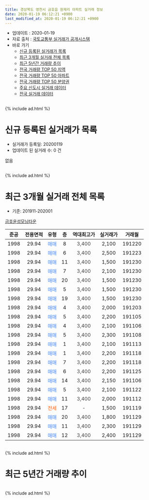 ```yaml
---
title: 경상북도 영천시 금호읍 원제리 아파트 실거래 정보
date: 2020-01-19 06:12:21 +0900
last_modified_at: 2020-01-19 06:12:21 +0900
---
```


* 업데이트 : 2020-01-19
* 자료 출처 : [국토교통부 실거래가 공개시스템](http://rt.molit.go.kr)
* 바로 가기
    * [신규 등록된 실거래가 목록](#신규-등록된-실거래가-목록)
    * [최근 3개월 실거래 전체 목록](#최근-3개월-실거래-전체-목록)
    * [최근 5년간 거래량 추이](#최근-5년간-거래량-추이)
    * [전국 거래량 TOP 50 지역](https://apt-info.github.io/apt-trade-info/최근-3개월-전국에서-가장-거래가-많이-발생한-지역)
    * [전국 거래량 TOP 50 아파트](https://apt-info.github.io/apt-trade-info/최근-3개월-전국에서-가장-거래가-많이-발생한-아파트)
    * [전국 거래량 TOP 50 분양권](https://apt-info.github.io/apt-trade-info/최근-3개월-전국에서-가장-거래가-많이-발생한-분양권)
    * [주요 신도시 실거래 데이터](https://apt-info.github.io/apt-trade-info/주요-신도시)
    * [전국 실거래 데이터](https://apt-info.github.io/apt-trade-info/전국)
<br>
{% include ad.html %}
<br>

# 신규 등록된 실거래가 목록
* 실거래가 등록일: 20200119
* 업데이트 된 실거래 수: 0 건

없음

<br>
{% include ad.html %}
<br>

# 최근 3개월 실거래 전체 목록
* 기준: 201911-202001


[금호윤성모닝타운](https://search.naver.com/search.naver?query=%EA%B2%BD%EC%83%81%EB%B6%81%EB%8F%84+%EC%98%81%EC%B2%9C%EC%8B%9C+%EA%B8%88%ED%98%B8%EC%9D%8D+%EC%9B%90%EC%A0%9C%EB%A6%AC+%EA%B8%88%ED%98%B8%EC%9C%A4%EC%84%B1%EB%AA%A8%EB%8B%9D%ED%83%80%EC%9A%B4)

|준공|전용면적|유형|층|역대최고가|실거래가|거래월|
|:---:|:---:|:---:|:---:|:---:|:---:|:---:|
|1998|29.94|<span style="color:#4285f3">매매</span>|8|<span style="color:#444444">3,400</span>|2,100|191220|
|1998|29.94|<span style="color:#4285f3">매매</span>|6|<span style="color:#444444">3,400</span>|2,500|191223|
|1998|29.94|<span style="color:#4285f3">매매</span>|11|<span style="color:#444444">3,400</span>|1,500|191230|
|1998|29.94|<span style="color:#4285f3">매매</span>|7|<span style="color:#444444">3,400</span>|2,100|191230|
|1998|29.94|<span style="color:#4285f3">매매</span>|20|<span style="color:#444444">3,400</span>|1,500|191230|
|1998|29.94|<span style="color:#4285f3">매매</span>|5|<span style="color:#444444">3,400</span>|1,500|191230|
|1998|29.94|<span style="color:#4285f3">매매</span>|19|<span style="color:#444444">3,400</span>|1,500|191230|
|1998|29.94|<span style="color:#4285f3">매매</span>|4|<span style="color:#444444">3,400</span>|2,000|191203|
|1998|29.94|<span style="color:#4285f3">매매</span>|5|<span style="color:#444444">3,400</span>|2,200|191105|
|1998|29.94|<span style="color:#4285f3">매매</span>|4|<span style="color:#444444">3,400</span>|2,100|191106|
|1998|29.94|<span style="color:#4285f3">매매</span>|5|<span style="color:#444444">3,400</span>|2,300|191108|
|1998|29.94|<span style="color:#4285f3">매매</span>|1|<span style="color:#444444">3,400</span>|2,100|191113|
|1998|29.94|<span style="color:#4285f3">매매</span>|1|<span style="color:#444444">3,400</span>|2,200|191118|
|1998|29.94|<span style="color:#4285f3">매매</span>|7|<span style="color:#444444">3,400</span>|2,200|191118|
|1998|29.94|<span style="color:#4285f3">매매</span>|6|<span style="color:#444444">3,400</span>|2,200|191125|
|1998|29.94|<span style="color:#4285f3">매매</span>|14|<span style="color:#444444">3,400</span>|2,150|191106|
|1998|29.94|<span style="color:#4285f3">매매</span>|5|<span style="color:#444444">3,400</span>|2,100|191122|
|1998|29.94|<span style="color:#4285f3">매매</span>|11|<span style="color:#444444">3,400</span>|2,000|191112|
|1998|29.94|<span style="color:#ff5a00">전세</span>|17|<span style="color:#444444">-</span>|1,500|191119|
|1998|29.94|<span style="color:#4285f3">매매</span>|20|<span style="color:#444444">3,400</span>|1,800|191129|
|1998|29.94|<span style="color:#4285f3">매매</span>|11|<span style="color:#444444">3,400</span>|2,300|191129|
|1998|29.94|<span style="color:#4285f3">매매</span>|12|<span style="color:#444444">3,400</span>|2,400|191129|


<br>
{% include ad.html %}
<br>

# 최근 5년간 거래량 추이


<div style="width:100%;">
    <canvas id="deal_progress" height="200"></canvas>
</div>

<script>
new Chart(document.getElementById("deal_progress"), {
    type: 'line',
    data: {
        labels: ['201501','201502','201503','201504','201505','201506','201507','201508','201509','201510','201511','201512','201601','201602','201603','201604','201605','201606','201607','201608','201609','201610','201611','201612','201701','201702','201703','201704','201705','201706','201707','201708','201709','201710','201711','201712','201801','201802','201803','201804','201805','201806','201807','201808','201809','201810','201811','201812','201901','201902','201903','201904','201905','201906','201907','201908','201909','201910','201911','201912','202001'],
        datasets: [{
            label: '매매',
            pointRadius: 1,
            data: [20, 15, 17, 14, 12, 13, 17, 6, 14, 12, 8, 8, 12, 2, 7, 5, 2, 10, 9, 7, 7, 1, 8, 5, 8, 4, 6, 7, 5, 4, 9, 2, 4, 0, 12, 5, 4, 2, 6, 3, 9, 10, 6, 3, 3, 6, 7, 7, 3, 4, 7, 7, 5, 8, 7, 9, 12, 16, 13, 8, 0],
            borderColor: "rgba(255, 201, 14, 1)",
            backgroundColor: "rgba(255, 201, 14, 0.5)",
            fill: false,
            lineTension: 0
        },{
            label: '전월세',
            pointRadius: 1,
            data: [1, 1, 3, 0, 1, 0, 5, 2, 0, 2, 1, 0, 0, 1, 2, 3, 1, 0, 0, 0, 1, 1, 1, 1, 1, 1, 1, 0, 0, 0, 1, 1, 0, 2, 0, 0, 1, 2, 0, 1, 0, 0, 1, 2, 1, 4, 4, 1, 0, 0, 0, 0, 3, 2, 0, 0, 1, 1, 1, 0, 0],
            borderColor: "rgba(0, 141, 185, 1)",
            backgroundColor: "rgba(0, 141, 185, 0.5)",
            fill: false,
            lineTension: 0
        }
        ]
    },
    options: {
        responsive: true,
        title: {
            display: false
        },
        tooltips: {
            mode: 'index',
            intersect: false
        },
        hover: {
            mode: 'nearest',
            intersect: true
        },
        scales: {
            xAxes: [{
                display: true,
                scaleLabel: {
                    display: true,
                    labelString: '년/월'
                }
            }],
            yAxes: [{
                display: true,
                ticks: {
                    suggestedMin: 0,
                },
                scaleLabel: {
                    display: true,
                    labelString: '실거래 수'
                }
            }]
        }
    }
});

</script>


<br>
{% include ad.html %}
<br>

